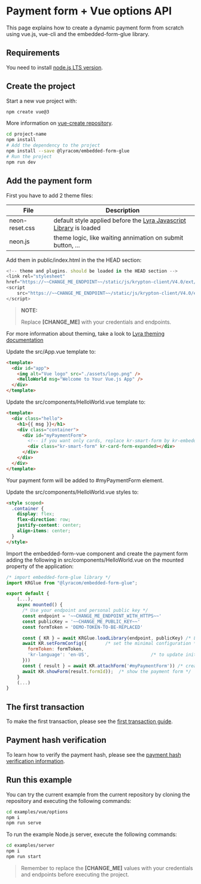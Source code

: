 # Payment form + Vue options API

This page explains how to create a dynamic payment form from scratch using
vue.js, vue-cli and the embedded-form-glue library.

## Requirements

You need to install [node.js LTS version](https://nodejs.org/en/).

## Create the project

Start a new vue project with:

```bash
npm create vue@3
```

More information on [vue-create repository](https://github.com/vuejs/create-vue).

```bash
cd project-name
npm install
# Add the dependency to the project
npm install --save @lyracom/embedded-form-glue
# Run the project
npm run dev
```

## Add the payment form

First you have to add 2 theme files:

| File              | Description                                                                   |
| ----------------- | ----------------------------------------------------------------------------- |
| neon-reset.css    | default style applied before the [Lyra Javascript Library][js link] is loaded |
| neon.js           | theme logic, like waiting annimation on submit button, ...                    |

Add them in public/index.html in the the HEAD section:

```javascript
<!-- theme and plugins. should be loaded in the HEAD section -->
<link rel="stylesheet"
href="https://~~CHANGE_ME_ENDPOINT~~/static/js/krypton-client/V4.0/ext/neon-reset.css">
<script
    src="https://~~CHANGE_ME_ENDPOINT~~/static/js/krypton-client/V4.0/ext/neon.js">
</script>
```

> **NOTE:** 
> 
> Replace **[CHANGE_ME]** with your credentials and endpoints.

For more information about theming, take a look to [Lyra theming documentation][js themes]

Update the src/App.vue template to:

```html
<template>
  <div id="app">
    <img alt="Vue logo" src="./assets/logo.png" />
    <HelloWorld msg="Welcome to Your Vue.js App" />
  </div>
</template>
```

Update the src/components/HelloWorld.vue template to:

```html
<template>
  <div class="hello">
    <h1>{{ msg }}</h1>
    <div class="container">
      <div id="myPaymentForm">
        <!-- if you want only cards, replace kr-smart-form by kr-embedded -->
        <div class="kr-smart-form" kr-card-form-expanded></div>
      </div>
    </div>
  </div>
</template>
```

Your payment form will be added to #myPaymentForm element.

Update the src/components/HelloWorld.vue styles to:

```html
<style scoped>
  .container {
    display: flex;
    flex-direction: row;
    justify-content: center;
    align-items: center;
  }
</style>
```

Import the embedded-form-vue component and create the payment form adding
the following in src/components/HelloWorld.vue on the mounted property of the application:

```js
/* import embedded-form-glue library */
import KRGlue from "@lyracom/embedded-form-glue";

export default {
    (...),
    async mounted() {
      /* Use your endpoint and personal public key */
      const endpoint = '~~CHANGE_ME_ENDPOINT_WITH_HTTPS~~'
      const publicKey = '~~CHANGE_ME_PUBLIC_KEY~~'
      const formToken = 'DEMO-TOKEN-TO-BE-REPLACED'

      const { KR } = await KRGlue.loadLibrary(endpoint, publicKey) /* Load the remote library */
      await KR.setFormConfig({       /* set the minimal configuration */
        formToken: formToken,
        'kr-language': 'en-US',                       /* to update initialization parameter */
      }))
      const { result } = await KR.attachForm('#myPaymentForm')) /* create a payment form */
      await KR.showForm(result.formId));  /* show the payment form */
    }
    (...)
}
```

## The first transaction

To make the first transaction, please see the [first transaction guide](../../../README.md).


## Payment hash verification

To learn how to verify the payment hash, please see the [payment hash verification information](../../server/README.md).

## Run this example

You can try the current example from the current repository by cloning the repository and executing the following commands:

```bash
cd examples/vue/options
npm i
npm run serve
```

To run the example Node.js server, execute the following commands:

```bash
cd examples/server
npm i
npm run start
```

> Remember to replace the **[CHANGE_ME]** values with your credentials and endpoints before executing the project.

[js link]: https://lyra.com/fr/doc/rest/V4.0/javascript
[js themes]: https://lyra.com/fr/doc/rest/V4.0/javascript/features/themes.html
[js quick start]: https://lyra.com/fr/doc/rest/V4.0/javascript/quick_start_js.html
[js integration guide]: https://lyra.com/fr/doc/rest/V4.0/javascript/guide/start.html
[rest api]: https://lyra.com/fr/doc/rest/V4.0/api/reference.html
